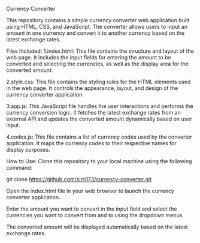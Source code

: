 Currency Converter

This repository contains a simple currency converter web application built using HTML, CSS, and JavaScript. The converter allows users to input an amount in one currency and convert it to another currency based on the latest exchange rates.

Files Included:
1.index.html: This file contains the structure and layout of the web page. It includes the input fields for entering the amount to be converted and selecting the currencies, as well as the display area for the converted amount.

2.style.css: This file contains the styling rules for the HTML elements used in the web page. It controls the appearance, layout, and design of the currency converter application.

3.app.js: This JavaScript file handles the user interactions and performs the currency conversion logic. It fetches the latest exchange rates from an external API and updates the converted amount dynamically based on user input.

4.codes.js: This file contains a list of currency codes used by the converter application. It maps the currency codes to their respective names for display purposes.

How to Use:
Clone this repository to your local machine using the following command:

git clone https://github.com/sirri173/currency-converter.git

Open the index.html file in your web browser to launch the currency converter application.

Enter the amount you want to convert in the input field and select the currencies you want to convert from and to using the dropdown menus.

The converted amount will be displayed automatically based on the latest exchange rates.
